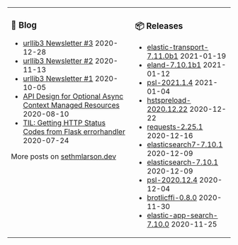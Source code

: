 <table><tr><td valign="top">

### 📰 Blog
<!-- blog starts -->
* [urllib3 Newsletter #3](http://sethmlarson.dev/blog/2020-12-28/urllib3-newsletter-3) 2020-12-28
* [urllib3 Newsletter #2](http://sethmlarson.dev/blog/2020-11-13/urllib3-newsletter-2) 2020-11-13
* [urllib3 Newsletter #1](http://sethmlarson.dev/blog/2020-10-05/urllib3-newsletter-september-2020) 2020-10-05
* [API Design for Optional Async Context Managed Resources](http://sethmlarson.dev/blog/2020-08-10/api-design-for-an-async-open) 2020-08-10
* [TIL: Getting HTTP Status Codes from Flask errorhandler](http://sethmlarson.dev/blog/2020-07-24/til-getting-http-status-codes-from-flask-errorhandler) 2020-07-24
<!-- blog ends -->
More posts on [sethmlarson.dev](https://sethmlarson.dev)
</td><td valign="top">

### 📦 Releases
<!-- other starts -->
* [elastic-transport-7.11.0b1](https://pypi.org/project/elastic-transport/7.11.0b1) 2021-01-19
* [eland-7.10.1b1](https://pypi.org/project/eland/7.10.1b1) 2021-01-12
* [psl-2021.1.4](https://pypi.org/project/psl/2021.1.4) 2021-01-04
* [hstspreload-2020.12.22](https://pypi.org/project/hstspreload/2020.12.22) 2020-12-22
* [requests-2.25.1](https://pypi.org/project/requests/2.25.1) 2020-12-16
* [elasticsearch7-7.10.1](https://pypi.org/project/elasticsearch7/7.10.1) 2020-12-09
* [elasticsearch-7.10.1](https://pypi.org/project/elasticsearch/7.10.1) 2020-12-09
* [psl-2020.12.4](https://pypi.org/project/psl/2020.12.4) 2020-12-04
* [brotlicffi-0.8.0](https://pypi.org/project/brotlicffi/0.8.0) 2020-11-30
* [elastic-app-search-7.10.0](https://pypi.org/project/elastic-app-search/7.10.0) 2020-11-25
<!-- other ends -->
</td></tr></table>
